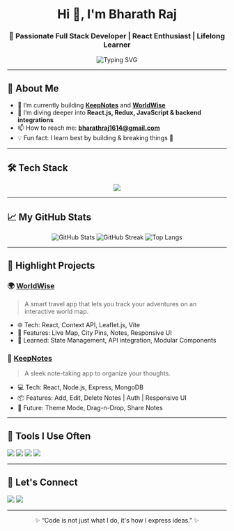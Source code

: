 <h1 align="center">Hi 👋, I'm Bharath Raj</h1>
<h3 align="center">🚀 Passionate Full Stack Developer | React Enthusiast | Lifelong Learner</h3>

<p align="center">
  <img src="https://readme-typing-svg.demolab.com?font=Fira+Code&duration=3000&pause=1000&center=true&vCenter=true&width=435&lines=Crafting+beautiful+UIs+with+React;Bringing+ideas+to+life+with+code;Eager+to+learn+and+build+amazing+things!" alt="Typing SVG" />
</p>

---

## 💫 About Me
- 🔭 I’m currently building **[KeepNotes](https://github.com/bharathraj1614/KeepNotes)** and **[WorldWise](https://github.com/bharathraj1614/WorldWise)**
- 🌱 I’m diving deeper into **React.js, Redux, JavaScript & backend integrations**
- 📫 How to reach me: **bharathraj1614@gmail.com**
- 💡 Fun fact: I learn best by building & breaking things 🔧

---

## 🛠️ Tech Stack
<p align="center">
  <img src="https://skillicons.dev/icons?i=js,ts,react,redux,nodejs,express,mongodb,html,css,tailwind,vite,git,github,figma,vercel,netlify" />
</p>

---

## 📈 My GitHub Stats
<p align="center">
  <img src="https://github-readme-stats.vercel.app/api?username=bharathraj1614&show_icons=true&theme=tokyonight" alt="GitHub Stats" />
  <img src="https://github-readme-streak-stats.demolab.com/?user=bharathraj1614&theme=tokyonight" alt="GitHub Streak" />
  <img src="https://github-readme-stats.vercel.app/api/top-langs/?username=bharathraj1614&layout=compact&theme=tokyonight" alt="Top Langs" />
</p>

---

## 🚀 Highlight Projects

### 🌍 [WorldWise](https://github.com/bharathraj1614/WorldWise)
> A smart travel app that lets you track your adventures on an interactive world map.

- 🌐 Tech: React, Context API, Leaflet.js, Vite
- 🎯 Features: Live Map, City Pins, Notes, Responsive UI
- 🧠 Learned: State Management, API integration, Modular Components

### 📝 [KeepNotes](https://github.com/bharathraj1614/KeepNotes)
> A sleek note-taking app to organize your thoughts.

- 💻 Tech: React, Node.js, Express, MongoDB
- 📦 Features: Add, Edit, Delete Notes | Auth | Responsive UI
- 🚀 Future: Theme Mode, Drag-n-Drop, Share Notes

---

## 🧰 Tools I Use Often
<p>
  <img src="https://img.shields.io/badge/Editor-VSCode-blue?logo=visualstudiocode" />
  <img src="https://img.shields.io/badge/Design-Figma-purple?logo=figma" />
  <img src="https://img.shields.io/badge/Deployment-Vercel-black?logo=vercel" />
  <img src="https://img.shields.io/badge/VersionControl-Git-black?logo=git" />
</p>

---

## 🌟 Let's Connect
<p>
  <a href="mailto:bharathraj1614@gmail.com"><img src="https://img.shields.io/badge/Gmail-red?style=for-the-badge&logo=gmail&logoColor=white" /></a>
  <a href="https://www.linkedin.com/in/bharathraj1614/"><img src="https://img.shields.io/badge/LinkedIn-blue?style=for-the-badge&logo=linkedin&logoColor=white" /></a>
</p>

---

<p align="center">✨ “Code is not just what I do, it's how I express ideas.” ✨</p>
